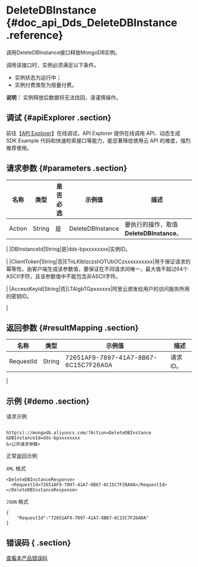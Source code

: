 # DeleteDBInstance {#doc_api_Dds_DeleteDBInstance .reference}

调用DeleteDBInstance接口释放MongoDB实例。

调用该接口时，实例必须满足以下条件。

-   实例状态为运行中；
-   实例付费类型为按量付费。

**说明：** 实例释放后数据将无法找回，请谨慎操作。

## 调试 {#apiExplorer .section}

前往【[API Explorer](https://api.aliyun.com/#product=Dds&api=DeleteDBInstance)】在线调试，API Explorer 提供在线调用 API、动态生成 SDK Example 代码和快速检索接口等能力，能显著降低使用云 API 的难度，强烈推荐使用。

## 请求参数 {#parameters .section}

|名称|类型|是否必选|示例值|描述|
|--|--|----|---|--|
|Action|String|是|DeleteDBInstance|要执行的操作，取值**DeleteDBInstance**。

 |
|DBInstanceId|String|是|dds-bpxxxxxxxx|实例ID。

 |
|ClientToken|String|否|ETnLKlblzczshOTUbOCzxxxxxxxxxx|用于保证请求的幂等性。由客户端生成该参数值，要保证在不同请求间唯一，最大值不超过64个ASCII字符，且该参数值中不能包含非ASCII字符。

 |
|AccessKeyId|String|否|LTAIgbTGpxxxxxx|阿里云颁发给用户的访问服务所用的密钥ID。

 |

## 返回参数 {#resultMapping .section}

|名称|类型|示例值|描述|
|--|--|---|--|
|RequestId|String|72651AF9-7897-41A7-8B67-6C15C7F26A0A|请求ID。

 |

## 示例 {#demo .section}

请求示例

``` {#request_demo}

http(s)://mongodb.aliyuncs.com/?Action=DeleteDBInstance
&DBInstanceId=dds-bpxxxxxxxx
&<公共请求参数>

```

正常返回示例

`XML` 格式

``` {#xml_return_success_demo}
<DeleteDBInstanceResponse>
  <RequestId>72651AF9-7897-41A7-8B67-6C15C7F26A0A</RequestId>
</DeleteDBInstanceResponse>

```

`JSON` 格式

``` {#json_return_success_demo}
{
	"RequestId":"72651AF9-7897-41A7-8B67-6C15C7F26A0A"
}
```

## 错误码 { .section}

[查看本产品错误码](https://error-center.aliyun.com/status/product/Dds)

